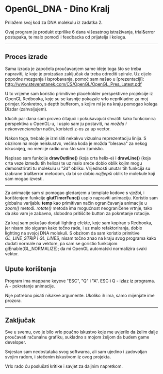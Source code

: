 # OpenGL_DNA - Dino Kralj


[Github link]: https://github.com/Dynosius/OpenGL_DNA

Prilažem svoj kod za DNA molekulu iz zadatka 2.

Ovaj program je produkt otprilike 6 dana višesatnog istraživanja, trial&error postupaka,
te malo pomoći i feedbacka od prijatelja i kolega.
***
## Proces izrade

Sama izrada je započela proučavanjem same ideje toga što se treba napraviti, iz koje je proizašao
zaključak da treba odrediti spirale. Uz cijelo popodne mozganja i isprobavanja, pomoć sam našao u
[prezentaciji]: http://www.stevenstanek.com/CS/OpenGL/OpenGL_Pres_Latest.pdf

U to vrijeme sam koristio primitivne placeholder perspektivne projekcije iz OpenGL Redbooka, koje
su se kasnije pokazale vrlo neprikladne za moj primjer. Konkretno, s depth bufferom, s kojim mi je na kraju pomogao kolega Dizdar (zahvaljujem).

Idućih par dana sam proveo čitajući i pokušavajući shvatiti kako funkcionira perspektiva u OpenGL-u,
i uspio sam ju postaviti, na *možda i nekonvencionalan* način, koristeći z-os za up vector.


Nakon toga, trebalo je izmisliti nekakvu vizualnu reprezentaciju linija.
S obzirom na moje neiskustvo, većina koda je možda "blesava" za nekog iskusnijeg, no meni je radio
ono što sam zamislio.

Napisao sam funkcije **drawOutline()** (koja crta helix-e) i **drawLine()** (koja crta veze između tih helixa)
te uz malo sreće dobio oblik kojim mogu demonstrirati tu molekulu u *"3d"* obliku.
Vrijednosti unutar tih funkcija su izabrane trial&error metodom, da bi se dobio *najljepši* oblik
te molekule koji sam mogao izvesti.

***
Za animacije sam si pomogao gledanjem u template kodove s vježbi, i korištenjem funkcije **glutTimerFunc()** uspio napraviti animaciju. Koristio sam globalnu varijablu **temp** kao primitivan način ograničavanja animacije u *zoom()* metodi. 
*rotate()* metoda ima mogućnost neograničene vrtnje, tako da ako vam je zabavno, slobodno pritišćite button za pokretanje rotacije.

Za kraj sam pokušao dodati lighting efekte, koje sam kopirao s Redbooka, jer nisam bio siguran kako točno rade, i uz malo refaktoriranja, dobio lighting na svojoj DNA molekuli. S obzirom da sam koristio primitive *GL_LINE_STRIP* i *GL_LINES*, nisam točno znao na kraju svog programa kako dodati normale na vektore, pa sam se goristio funkcijom glEnable(GL_NORMALIZE); da mi OpenGL automatski normalizira svaki vektor. 

## Upute korištenja

Program ima mappane keyeve "ESC", "Q" i "A".
ESC i Q - izlaz iz programa.
A - pokretanje animacije.

Nije potrebno pisati nikakve argumente. Ukoliko ih ima, samo mijenjate ime prozora.

***
## Zaključak

Sve u svemu, ovo je bilo vrlo poučno iskustvo koje me uvjerilo da želim dalje proučavati računalnu grafiku, sukladno s mojom željom da budem game developer. 

Svjestan sam nedostataka svog softwarea, ali sam ujedino i zadovoljan svojim radom, i stečenim iskustvom iz ovog projekta. 

Vrlo rado ću poslušati kritike i savjet za daljnim napretkom.
